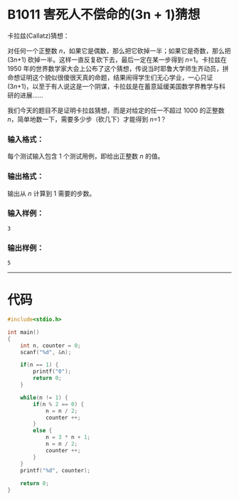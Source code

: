 # B1011 害死人不偿命的(3n + 1)猜想

卡拉兹(Callatz)猜想：

对任何一个正整数 *n*，如果它是偶数，那么把它砍掉一半；如果它是奇数，那么把 (3*n*+1) 砍掉一半。这样一直反复砍下去，最后一定在某一步得到 *n*=1。卡拉兹在 1950 年的世界数学家大会上公布了这个猜想，传说当时耶鲁大学师生齐动员，拼命想证明这个貌似很傻很天真的命题，结果闹得学生们无心学业，一心只证 (3*n*+1)，以至于有人说这是一个阴谋，卡拉兹是在蓄意延缓美国数学界教学与科研的进展……

我们今天的题目不是证明卡拉兹猜想，而是对给定的任一不超过 1000 的正整数 *n*，简单地数一下，需要多少步（砍几下）才能得到 *n*=1？

### 输入格式：

每个测试输入包含 1 个测试用例，即给出正整数 *n* 的值。

### 输出格式：

输出从 *n* 计算到 1 需要的步数。

### 输入样例：

```in
3 
```

### 输出样例：

```out
5
```

---

# 代码

```cpp
#include<stdio.h>

int main() 
{
    int n, counter = 0;
    scanf("%d", &n);

    if(n == 1) {
        printf("0");
        return 0;
    }

    while(n != 1) {
        if(n % 2 == 0) {
            n = n / 2;
            counter ++;
        }
        else {
            n = 3 * n + 1;
            n = n / 2;
            counter ++;
        }
    }
    printf("%d", counter);
    
    return 0;
}
```

